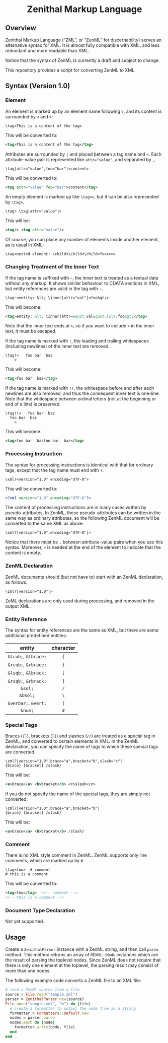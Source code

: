 <div align="center">
<h1>Zenithal Markup Language</h1>
</div>

## Overview
Zenithal Markup Language (“ZML”, or “ZenML” for discernability) serves an alternative syntax for XML.
It is almost fully compatible with XML, and less redundant and more readable than XML.

Notice that the syntax of ZenML is currently a draft and subject to change.

This repository provides a script for converting ZenML to XML.

## Syntax (Version 1.0)

### Element
An element is marked up by an element name following `\`, and its content is surrounded by `<` and `>`:
```
\tag<This is a content of the tag>
```
This will be converted to:
```xml
<tag>This is a content of the tag</tag>
```

Attributes are surrounded by `|` and placed between a tag name and `<`.
Each attribute-value pair is represented like `attr="value"`, and separated by `,`.
```
\tag|attr="value",foo="bar"|<content>
```
This will be converted to:
```xml
<tag attr="value" foo="bar">content</tag>
```

An empty element is marked up like `\tag<>`, but it can be also represented by `\tag>`.
```
\tag> \tag|attr="value"|>
```
This will be:
```xml
<tag/> <tag attr="value"/>
```

Of course, you can place any number of elements inside another element, as is usual in XML: 
```
\tag<nested element: \child<\child<\child<foo>>>>
```

### Changing Treatment of the Inner Text
If the tag name is suffixed with `~`, the inner text is treated as a textual data without any markup.
It shows similar behaviour to CDATA sections in XML, but entity references are valid in the tag with `~`.
```
\tag~<entity: &lt; \inner|attr="val"|<foo&gt;>
```
This will become:
```xml
<tag>entity: &lt; \inner|attr=&quot;val&quot;|&lt;foo&gt;</tag>
```
Note that the inner text ends at `>`, so if you want to include `>` in the inner text, it must be escaped.

If the tag name is marked with `!`, the leading and trailing whitespaces (including newlines) of the inner text are removed.
```
\tag!<   foo bar  baz 
    >
```
This will become:
```xml
<tag>foo bar  baz</tag>
```
If the tag name is marked with `!!`, the whitespace before and after each newlines are also removed, and thus the consequent inner text is one-line.
Note that the whitespace between ordinal letters (not at the beginning or end of a line) is preserved.
```
\tag!!<   foo bar  baz
  foo bar  baz 
    >
```
This will become:
```xml
<tag>foo bar  bazfoo bar  baz</tag>
```

### Processing Instruction
The syntax for processing instructions is identical with that for ordinary tags, except that the tag name must end with `?`.
```
\xml?<version="1.0" encoding="UTF-8">
```
This will be converted to:
```xml
<?xml version="1.0" encoding="UTF-8"?>
```

The content of processing instructions are in many cases written by pseudo-attributes.
In ZenML, these pseudo-attributes can be written in the same way as ordinary attributes, so the following ZenML document will be converted to the same XML as above.
```
\xml?|version="1.0",encoding="UTF-8"|>
```
Notice that there must be `,` between attribute-value pairs when you use this syntax.
Moreover, `>` is needed at the end of the element to indicate that the content is empty.

### ZenML Declaration
ZenML documents should (but not have to) start with an ZenML declaration, as follows:
```
\zml?|version="1.0"|>
```
ZeML declarations are only used during processing, and removed in the output XML.

### Entity Reference
The syntax for entity references are the same as XML, but there are some additional predefined entities:

| entity | character |
|:------:|:---------:|
| `&lcub;`, `&lbrace;` | `{` |
| `&rcub;`, `&rbrace;` | `}` |
| `&lsqb;`, `&lbrack;` | `[` |
| `&rsqb;`, `&rbrack;` | `]` |
| `&sol;` | `/` |
| `&bsol;` | `\` |
| `&verbar;`, `&vert;` | `\|` |
| `&num;` | `#` |

### Special Tags
Braces (`{}`), brackets (`[]`) and slashes (`//`) are treated as a special tag in ZenML, and converted to certain elements in XML.
In the ZenML declaration, you can specify the name of tags to which these special tags are converted.
```
\zml?|version="1.0",brace="a",bracket="b",slash="c"|
{brace} [bracket] /slash/
```
This will be:
```xml
<a>brace</a> <b>bracket</b> <c>slash</c>
```
If you do not specify the name of the special tags, they are simply not converted.
```
\zml?|version="1.0",brace="a",bracket="b"|
{brace} [bracket] /slash/
```
This will be:
```xml
<a>brace</a> <b>bracket</b> /slash/
```

### Comment
There is no XML style comment in ZenML.
ZenML supports only line comments, which are marked up by `#`.
```
\tag<foo>  # comment
# this is a comment
```
This will be converted to:
```xml
<tag>foo</tag>  <!-- comment -->
<!-- this is a comment -->
```

### Document Type Declaration
Not yet supported.

## Usage
Create a `ZenithalParser` instance with a ZenML string, and then call `parse` method.
This method returns an array of `REXML::Node` instances which are the result of parsing the toplevel nodes.
Since ZenML does not require that there is only one element at the toplevel, the parsing result may consist of more than one nodes.

The following example code converts a ZenML file to an XML file:
```ruby
# read a ZenML source from a file
source = File.read("sample.zml")
parser = ZenithalParser.new(source)
File.open("sample.xml", "w") do |file|
  # create a formatter to output the node tree as a string
  formatter = Formatters::Default.new
  nodes = parser.parse
  nodes.each do |node|
    formatter.write(node, file)
  end
end
```